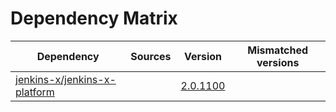 # Dependency Matrix

Dependency | Sources | Version | Mismatched versions
---------- | ------- | ------- | -------------------
[jenkins-x/jenkins-x-platform](https://github.com/jenkins-x/jenkins-x-platform.git) |  | [2.0.1100](https://github.com/jenkins-x/jenkins-x-platform/releases/tag/v2.0.1100) | 
